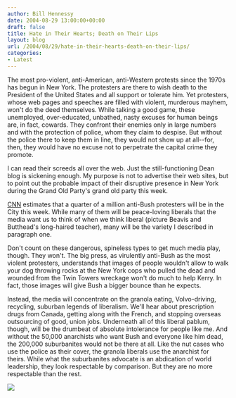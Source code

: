 ```yaml
---
author: Bill Hennessy
date: 2004-08-29 13:00:00+00:00
draft: false
title: Hate in Their Hearts; Death on Their Lips
layout: blog
url: /2004/08/29/hate-in-their-hearts-death-on-their-lips/
categories:
- Latest
---
```


The most pro-violent, anti-American, anti-Western protests since the 1970s has begun in New York. The protesters are there to wish death to the President of the United States and all support or tolerate him. Yet protesters, whose web pages and speeches are filled with violent, murderous mayhem, won't do the deed themselves. While talking a good game, these unemployed, over-educated, unbathed, nasty excuses for human beings are, in fact, cowards. They confront their enemies only in large numbers and with the protection of police, whom they claim to despise. But without the police there to keep them in line, they would not show up at all--for, then, they would have no excuse not to perpetrate the capital crime they promote.

  


I can read their screeds all over the web. Just the still-functioning Dean blog is sickening enough. My purpose is not to advertise their web sites, but to point out the probable impact of their disruptive presence in New York during the Grand Old Party's grand old party this week.

  


[CNN](https://www.cnn.com) estimates that a quarter of a million anti-Bush protesters will be in the City this week. While many of them will be peace-loving liberals that the media want us to think of when we think liberal (picture Beavis and Butthead's long-haired teacher), many will be the variety I described in paragraph one.

  


Don't count on these dangerous, spineless types to get much media play, though. They won't. The big press, as virulently anti-Bush as the most violent protesters, understands that images of people wouldn't allow to walk your dog throwing rocks at the New York cops who pulled the dead and wounded from the Twin Towers wreckage won't do much to help Kerry. In fact, those images will give Bush a bigger bounce than he expects.

  


Instead, the media will concentrate on the granola eating, Volvo-driving, recycling, suburban legends of liberalism. We'll hear about prescription drugs from Canada, getting along with the French, and stopping overseas outsourcing of good, union jobs. Underneath all of this liberal pablum, though, will be the drumbeat of absolute intolerance for people like me. And without the 50,000 anarchists who want Bush and everyone like him dead, the 200,000 suburbanites would not be there at all. Like the nut cases who use the police as their cover, the granola liberals use the anarchist for theirs. While what the suburbanites advocate is an abdication of world leadership, they look respectable by comparison. But they are no more respectable than the rest.

  


  


![](https://blog.billhennessy.com/aggbug.aspx?PostID=612)

